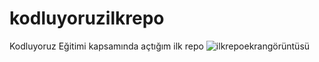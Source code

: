 # kodluyoruzilkrepo
Kodluyoruz Eğitimi kapsamında açtığım ilk repo
![ilkrepoekrangörüntüsü](https://github.com/yemre58/kodluyoruzilkrepo/assets/140119463/22da046c-4b7d-4c6f-b4d9-391b41539839)
